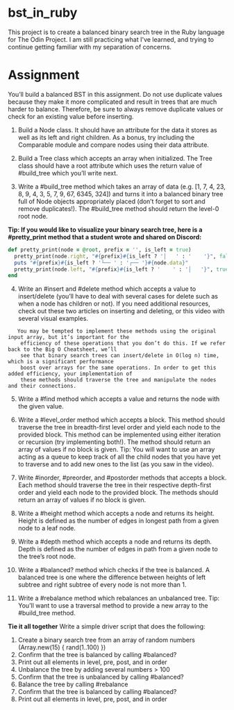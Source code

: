 # bst_in_ruby
This project is to create a balanced binary search tree in the Ruby language for The Odin Project.
I am still practicing what I've learned, and trying to continue getting familiar with my separation of
concerns.

# Assignment
You’ll build a balanced BST in this assignment. Do not use duplicate values because they make it more complicated and result in trees that are much harder to balance. Therefore, be sure to always remove duplicate values or check for an existing value before inserting.

1. Build a Node class. It should have an attribute for the data it stores as well as its left and right children. As a bonus, try including the Comparable module and compare nodes using their data attribute.

2. Build a Tree class which accepts an array when initialized. The Tree class should have a root attribute which uses the return value of #build_tree which you’ll write next.

3. Write a #build_tree method which takes an array of data (e.g. [1, 7, 4, 23, 8, 9, 4, 3, 5, 7, 9, 67, 6345, 324]) and turns it into a balanced binary tree full of Node objects appropriately placed (don’t forget to sort and remove duplicates!). The #build_tree method should return the level-0 root node.

**Tip: If you would like to visualize your binary search tree, here is a #pretty_print method that a student wrote and shared on Discord:**

```ruby
def pretty_print(node = @root, prefix = '', is_left = true)
  pretty_print(node.right, "#{prefix}#{is_left ? '│   ' : '    '}", false) if node.right
  puts "#{prefix}#{is_left ? '└── ' : '┌── '}#{node.data}"
  pretty_print(node.left, "#{prefix}#{is_left ? '    ' : '│   '}", true) if node.left
end
```
4. Write an #insert and #delete method which accepts a value to insert/delete (you’ll have to deal with several cases for delete such as when a node has children or not). If you need additional resources, check out these two articles on inserting and deleting, or this video with several visual examples.

```
   You may be tempted to implement these methods using the original input array, but it’s important for the
    efficiency of these operations that you don’t do this. If we refer back to the Big O Cheatsheet, we’ll 
    see that binary search trees can insert/delete in O(log n) time, which is a significant performance 
    boost over arrays for the same operations. In order to get this added efficiency, your implementation of 
    these methods should traverse the tree and manipulate the nodes and their connections.
```

5. Write a #find method which accepts a value and returns the node with the given value.

6. Write a #level_order method which accepts a block. This method should traverse the tree in breadth-first level order and yield each node to the provided block. This method can be implemented using either iteration or recursion (try implementing both!). The method should return an array of values if no block is given. Tip: You will want to use an array acting as a queue to keep track of all the child nodes that you have yet to traverse and to add new ones to the list (as you saw in the video).

7. Write #inorder, #preorder, and #postorder methods that accepts a block. Each method should traverse the tree in their respective depth-first order and yield each node to the provided block. The methods should return an array of values if no block is given.

8. Write a #height method which accepts a node and returns its height. Height is defined as the number of edges in longest path from a given node to a leaf node.

9. Write a #depth method which accepts a node and returns its depth. Depth is defined as the number of edges in path from a given node to the tree’s root node.

10. Write a #balanced? method which checks if the tree is balanced. A balanced tree is one where the difference between heights of left subtree and right subtree of every node is not more than 1.

11. Write a #rebalance method which rebalances an unbalanced tree. Tip: You’ll want to use a traversal method to provide a new array to the #build_tree method.

**Tie it all together**
Write a simple driver script that does the following:

   1. Create a binary search tree from an array of random numbers (Array.new(15) { rand(1..100) })  
   2. Confirm that the tree is balanced by calling #balanced?  
   3. Print out all elements in level, pre, post, and in order  
   4. Unbalance the tree by adding several numbers > 100  
   5. Confirm that the tree is unbalanced by calling #balanced?  
   6. Balance the tree by calling #rebalance  
   7. Confirm that the tree is balanced by calling #balanced?  
   8. Print out all elements in level, pre, post, and in order  